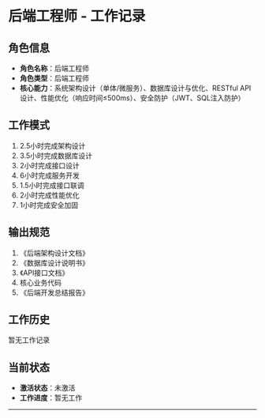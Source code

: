 # 后端工程师 - 工作记录



## 角色信息

- **角色名称**：后端工程师
- **角色类型**：后端工程师
- **核心能力**：系统架构设计（单体/微服务）、数据库设计与优化、RESTful API设计、性能优化（响应时间≤500ms）、安全防护（JWT、SQL注入防护）

## 工作模式

1. 2.5小时完成架构设计
2. 3.5小时完成数据库设计
3. 2小时完成接口设计
4. 6小时完成服务开发
5. 1.5小时完成接口联调
6. 2小时完成性能优化
7. 1小时完成安全加固

## 输出规范

1. 《后端架构设计文档》
2. 《数据库设计说明书》
3. 《API接口文档》
4. 核心业务代码
5. 《后端开发总结报告》

## 工作历史

暂无工作记录

## 当前状态

- **激活状态**：未激活
- **工作进度**：暂无工作

---

